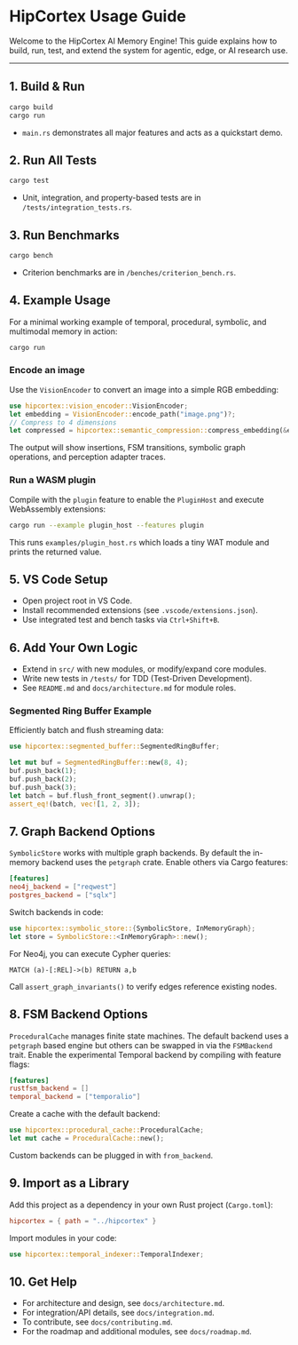 # HipCortex Usage Guide

Welcome to the HipCortex AI Memory Engine! This guide explains how to build, run,
test, and extend the system for agentic, edge, or AI research use.

---

## 1. Build & Run

```sh
cargo build
cargo run
```

* `main.rs` demonstrates all major features and acts as a quickstart demo.

## 2. Run All Tests

```sh
cargo test
```

* Unit, integration, and property-based tests are in `/tests/integration_tests.rs`.

## 3. Run Benchmarks

```sh
cargo bench
```

* Criterion benchmarks are in `/benches/criterion_bench.rs`.

## 4. Example Usage

For a minimal working example of temporal, procedural, symbolic, and multimodal memory in action:

```sh
cargo run
```

### Encode an image

Use the `VisionEncoder` to convert an image into a simple RGB embedding:

```rust
use hipcortex::vision_encoder::VisionEncoder;
let embedding = VisionEncoder::encode_path("image.png")?;
// Compress to 4 dimensions
let compressed = hipcortex::semantic_compression::compress_embedding(&embedding, 4);
```

The output will show insertions, FSM transitions, symbolic graph operations, and perception adapter traces.

### Run a WASM plugin

Compile with the `plugin` feature to enable the `PluginHost` and execute WebAssembly extensions:

```sh
cargo run --example plugin_host --features plugin
```

This runs `examples/plugin_host.rs` which loads a tiny WAT module and prints the returned value.

## 5. VS Code Setup

* Open project root in VS Code.
* Install recommended extensions (see `.vscode/extensions.json`).
* Use integrated test and bench tasks via `Ctrl+Shift+B`.

## 6. Add Your Own Logic

* Extend in `src/` with new modules, or modify/expand core modules.
* Write new tests in `/tests/` for TDD (Test-Driven Development).
* See `README.md` and `docs/architecture.md` for module roles.

### Segmented Ring Buffer Example

Efficiently batch and flush streaming data:

```rust
use hipcortex::segmented_buffer::SegmentedRingBuffer;

let mut buf = SegmentedRingBuffer::new(8, 4);
buf.push_back(1);
buf.push_back(2);
buf.push_back(3);
let batch = buf.flush_front_segment().unwrap();
assert_eq!(batch, vec![1, 2, 3]);
```

## 7. Graph Backend Options

`SymbolicStore` works with multiple graph backends. By default the in-memory
backend uses the `petgraph` crate. Enable others via Cargo features:

```toml
[features]
neo4j_backend = ["reqwest"]
postgres_backend = ["sqlx"]
```

Switch backends in code:

```rust
use hipcortex::symbolic_store::{SymbolicStore, InMemoryGraph};
let store = SymbolicStore::<InMemoryGraph>::new();
```

For Neo4j, you can execute Cypher queries:

```cypher
MATCH (a)-[:REL]->(b) RETURN a,b
```

Call `assert_graph_invariants()` to verify edges reference existing nodes.

## 8. FSM Backend Options

`ProceduralCache` manages finite state machines. The default backend uses a
`petgraph` based engine but others can be swapped in via the `FSMBackend` trait.
Enable the experimental Temporal backend by compiling with feature flags:

```toml
[features]
rustfsm_backend = []
temporal_backend = ["temporalio"]
```

Create a cache with the default backend:

```rust
use hipcortex::procedural_cache::ProceduralCache;
let mut cache = ProceduralCache::new();
```

Custom backends can be plugged in with `from_backend`.

## 9. Import as a Library

Add this project as a dependency in your own Rust project (`Cargo.toml`):

```toml
hipcortex = { path = "../hipcortex" }
```

Import modules in your code:

```rust
use hipcortex::temporal_indexer::TemporalIndexer;
```

## 10. Get Help

* For architecture and design, see `docs/architecture.md`.
* For integration/API details, see `docs/integration.md`.
* To contribute, see `docs/contributing.md`.
* For the roadmap and additional modules, see `docs/roadmap.md`.

